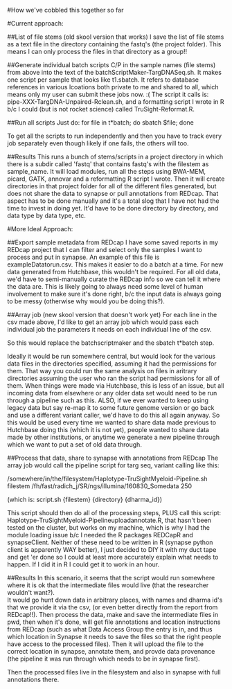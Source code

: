 #How we've cobbled this together so far

#Current approach:

##List of file stems (old skool version that works)
I save the list of file stems as a
text file in the directory containing the fastq's (the project folder).  This
means I can only process the files in that directory as a group!!  

##Generate individual batch scripts
C/P in the sample names (file stems) from above into the text of the
batchScriptMaker-TargDNASeq.sh.  It makes one script per sample that looks like
t1.sbatch.  It refers to database references in various lcoations both private 
to me and shared to all, which means only my user can submit these jobs now.  :(
The script it calls is: pipe-XXX-TargDNA-Unpaired-Rclean.sh, and a formatting
script I wrote in R b/c I could (but is not rocket science) called
TruSight-Reformat.R. 

##Run all scripts
Just do:
for file in t*batch; do sbatch $file; done

To get all the scripts to run independently and then you have to track every 
job separately even though likely if one fails, the others will too.  

##Results
This runs a bunch of stems/scripts in a project directory in which there is a subdir
called 'fastq' that contains fastq's with the filestem as sample_name.  It will 
load modules, run all the steps using BWA-MEM, picard, GATK, annovar and a
reformatting R script I wrote.  Then it will create directories in that project 
folder for all of the different files generated, but does not share the data to
synapse or pull annotations from REDcap.  That aspect has to be done manually 
and it's a total slog that I have not had the time to invest in doing yet.  It'd
have to be done directory by directory, and data type by data type, etc.  

#More Ideal Approach:

##Export sample metadata from REDcap
I have some saved reports in my REDcap project that I can filter and select only 
the samples I want to process and put in synapse.  An example of this file is
exampleDatatorun.csv. This makes it easier to do a batch at a time.  For new 
data generated from Hutchbase, this wouldn't be required. For all old data, we'd
have to semi-manually curate the REDcap info so we can tell it where the data
are.  This is likely going to always need some level of human involvement to make
sure it's done right, b/c the input data is always going to be messy (otherwise 
why would you be doing this?).

##Array job (new skool version that doesn't work yet)
For each line in the csv made above, I'd like to get an array job which would
pass each individual job the parameters it needs on each individual line of the csv.

So this would replace the batchscriptmaker and the sbatch t*batch step.

Ideally it would be run somewhere central, but 
would look for the various data files in the directories specified, assuming it 
had the permissions for them.  That way you could run the same analysis on files 
in aritrary directories assuming the user who ran the script had permissions for
all of them. When things were made via Hutchbase, this is less of an issue, but
all incoming data from elsewhere or any older data set would need to be run 
through a pipeline such as this.  ALSO, if we ever wanted to keep using legacy 
data but say re-map it to some future genome version or go back and use a 
different variant caller, we'd have to do this all again anyway. So this would 
be used every time we wanted to share data made previous to Hutchbase doing this
(which it is not yet), people wanted to share data made by other institutions,
or anytime we generate a new pipeline through which we want to put a set of old 
data through.

##Process that data, share to synapse with annotations from REDcap
The array job would call the pipeline script for targ seq, variant calling like
this:

/somewhere/in/the/filesystem/Haplotype-TruSightMyeloid-Pipeline.sh filestem 
/fh/fast/radich_j/SR/ngs/illumina/160830_Somedata 250

(which is: script.sh {filestem} {directory} {dharma_id})

This script should then do all of the processing steps, PLUS call this script:
Haplotype-TruSightMyeloid-Pipelineuploadannotate.R, that hasn't been tested on 
the cluster, but works on my machine, which is why I had the module loading 
issue b/c I needed the R packages REDCapR and synapseClient.  Neither of these 
need to be written in R (synapse python client is apparently WAY better), I just
decided to DIY it with my duct tape and get 'er done so I could at least more
accurately explain what needs to happen.  If I did it in R I could get it to work
in an hour.  

##Results
In this scenario, it seems that the script would run somewhere where it is ok 
that the intermediate files would live (that the researcher wouldn't want?).  
It would go hunt down data in arbitrary places, with names and dharma id's that
we provide it via the csv, (or even better directly from the report from REDcap!!).
Then process the data, make and save the intermediate files in pwd, then when 
it's done, will get file annotations and location instructions from REDcap 
(such as what Data Access Group the entry is in, and thus which location in 
Synapse it needs to save the files so that the right people have access to the
processed files).  Then it will upload the file to the correct location in synapse,
annotate them, and provde data provenance (the pipeline it was run through which
needs to be in synapse first).  

Then the processed files live in the filesystem and also in synapse with full
annotations there.  


